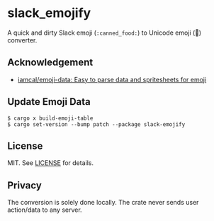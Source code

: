 # slack_emojify

A quick and dirty Slack emoji (`:canned_food:`) to Unicode emoji (🥫) converter.

## Acknowledgement

- [iamcal/emoji-data: Easy to parse data and spritesheets for emoji](https://github.com/iamcal/emoji-data)

## Update Emoji Data

```console
$ cargo x build-emoji-table
$ cargo set-version --bump patch --package slack-emojify
```

## License

MIT. See [LICENSE](LICENSE) for details.

## Privacy

The conversion is solely done locally. The crate never sends user action/data to any server.
